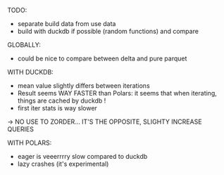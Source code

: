 TODO:
- separate build data from use data
- build with duckdb if possible (random functions) and compare


GLOBALLY:
- could be nice to compare between delta and pure parquet

WITH DUCKDB:
- mean value slightly differs between iterations
- Result seems WAY FASTER than Polars: it seems that when iterating, things are cached by duckdb !
- first iter stats is way slower

-> NO USE TO ZORDER... IT'S THE OPPOSITE, SLIGHTY INCREASE QUERIES

WITH POLARS:
- eager is veeerrrry slow compared to duckdb
- lazy crashes (it's experimental)

